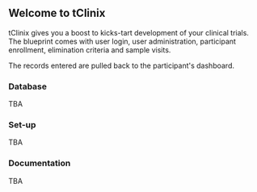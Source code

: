 ## Welcome to tClinix

tClinix gives you a boost to kicks-tart development of your clinical trials. The blueprint comes with
user login, user administration, participant enrollment, elimination criteria and sample visits.

The records entered are pulled back to the participant's dashboard.


### Database
TBA

### Set-up
TBA

### Documentation
TBA
